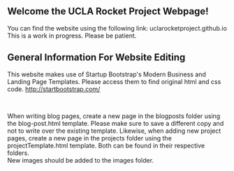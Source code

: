 ## Welcome the UCLA Rocket Project Webpage! 

You can find the website using the following link: uclarocketproject.github.io 
This is a work in progress. Please be patient. 

## General Information For Website Editing

This website makes use of Startup Bootstrap's Modern Business and Landing Page Templates. Please access them to find original html and css code. <a href = http://startbootstrap.com/> http://startbootstrap.com/ </a>

<br>

When writing blog pages, create a new page in the blogposts folder using the blog-post.html template. Please make sure to save a different copy and not to write over the existing template. Likewise, when adding new project pages, create a new page in the projects folder using the projectTemplate.html template. Both can be found in their respective folders.
<br>
New images should be added to the images folder.





